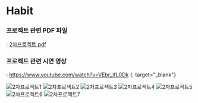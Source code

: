 # Habit

### 프로젝트 관련 PDF 파일 
: [2차프로젝트.pdf](https://github.com/yminj1029/Habit/files/8973738/2.pdf)

### 프로젝트 관련 시연 영상 
: https://www.youtube.com/watch?v=VEbr_ifL0Dk {: target="_blank"}

![2차프로젝트1](https://user-images.githubusercontent.com/68888349/175476192-bd16470d-d543-4c23-91f4-c6a0d915af85.jpg)
![2차프로젝트2](https://user-images.githubusercontent.com/68888349/175476274-df4d710d-0f56-4fe0-9f77-0c6f8e4afe08.jpg)
![2차프로젝트3](https://user-images.githubusercontent.com/68888349/175476285-9fafc438-3045-4379-bbcc-0339ab567a3e.jpg)
![2차프로젝트4](https://user-images.githubusercontent.com/68888349/175476302-e3189453-95e7-42a8-81b2-fc62e137bb6c.jpg)
![2차프로젝트5](https://user-images.githubusercontent.com/68888349/175476311-34bd45f0-27f6-4ba1-b729-a003215ffbce.jpg)
![2차프로젝트6](https://user-images.githubusercontent.com/68888349/175476323-1a696298-2747-4dd3-be25-bcd656701525.jpg)
![2차프로젝트7](https://user-images.githubusercontent.com/68888349/175476335-20936717-1417-43ed-8af7-fcda6f3a3846.jpg)
